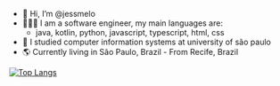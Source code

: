 - 👋 Hi, I’m @jessmelo
- 👩🏻‍💻 I am a software engineer, my main languages are:
  - java, kotlin, python, javascript, typescript, html, css
- 📓 I studied computer information systems at university of são paulo
- 🌎 Currently living in São Paulo, Brazil - From Recife, Brazil


[![Top Langs](https://github-readme-stats.vercel.app/api/top-langs/?username=jessmelo&hide=css&layout=compact&theme=dracula)](https://github.com/anuraghazra/github-readme-stats)
<!---
jessmelo/jessmelo is a ✨ special ✨ repository because its `README.md` (this file) appears on your GitHub profile.
You can click the Preview link to take a look at your changes.
--->
